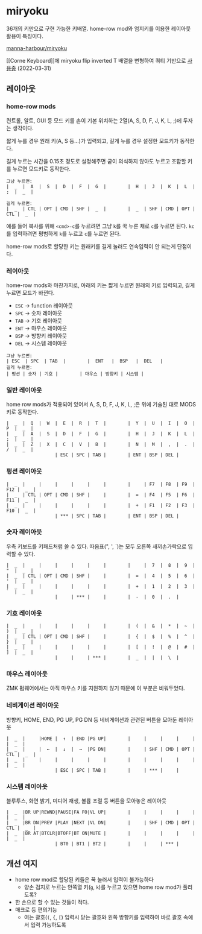 # miryoku

36개의 키만으로 구현 가능한 키배열. home-row mod와 엄지키를 이용한 레이아웃
활용이 특징이다.

[manna-harbour/miryoku](https://github.com/manna-harbour/miryoku)


[[Corne Keyboard]]에 miryoku flip inverted T 배열을 변형하여 쿼티 기반으로
[사용중](https://github.com/nyeong/zmk-config/commit/50526193a33168c58b006f9b6b8ef15e95ee08b3) (2022-03-31)


## 레이아웃

### home-row mods

컨트롤, 알트, GUI 등 모드 키를 손이 기본 위치하는 2열(A, S, D, F, J, K, L, ;)에 두자는 생각이다.

짧게 누를 경우 원래 키(A, S 등...)가 입력되고, 길게 누를 경우 설정한 모드키가 동작한다.

길게 누르는 시간을 0.15초 정도로 설정해주면 굳이 의식하지 않아도 누르고 조합할 키를 누르면 모드키로 동작한다.

```
그냥 누르면:
|  _  |  A  |  S  |  D  |  F  |  G  |        |  H  |  J  |  K  |  L  |  ;  |  _  | 

길게 누르면:
|  _  | CTL | OPT | CMD | SHF |  _  |        |  _  | SHF | CMD | OPT | CTL |  _  | 
```

예를 들어 복사를 위해 `<cmd>-c`를 누르려면 그냥 `k`를 꾹 누른 채로 `c`를 누르면 된다.
`kc`를 입력하려면 평범하게 `k`를 누르고 `c`를 누르면 된다.

home-row mods로 할당한 키는 원래키를 길게 눌러도 연속입력이 안 되는게 단점이다.

### 레이아웃

home-row mods와 마찬가지로, 아래의 키는 짧게 누르면 원래의 키로 입력되고, 길게 누르면 모드가 바뀐다.

- `ESC` -> function 레이아웃
- `SPC` -> 숫자 레이아웃
- `TAB` -> 기호 레이아웃
- `ENT` -> 마우스 레이아웃
- `BSP` -> 방향키 레이아웃
- `DEL` -> 시스템 레이아웃

```
그냥 누르면:
| ESC  | SPC  | TAB  |        |  ENT   |  BSP   |  DEL   |
길게 누르면:
| 펑션 | 숫자 | 기호 |        | 마우스 | 방향키 | 시스템 |
```


### 일반 레이아웃

home row mods가 적용되어 있어서 A, S, D, F, J, K, L, ;은 위에 기술된 대로 MODS키로 동작한다.

```
|  _  |  Q  |  W  |  E  |  R  |  T  |        |  Y  |  U  |  I  |  O  |  P  |  _  | 
|  _  |  A  |  S  |  D  |  F  |  G  |        |  H  |  J  |  K  |  L  |  ;  |  _  | 
|  _  |  Z  |  X  |  C  |  V  |  B  |        |  N  |  M  |  ,  |  .  |  /  |  _  | 
                  | ESC | SPC | TAB |        | ENT | BSP | DEL |            
```

### 펑션 레이아웃

```
|  _  |     |     |     |     |     |        |     | F7  | F8  | F9  | F12 |  _  | 
|  _  | CTL | OPT | CMD | SHF |     |        |  =  | F4  | F5  | F6  | F11 |  _  | 
|  _  |     |     |     |     |     |        |  +  | F1  | F2  | F3  | F10 |  _  | 
                  | *** | SPC | TAB |        | ENT | BSP | DEL |            
```

### 숫자 레이아웃

우측 키보드를 키패드처럼 쓸 수 있다. 따옴표(", ', `)는 모두 오른쪽 새끼손가락으로 입력할 수 있다.

```
|  _  |     |     |     |     |     |        |     |  7  |  8  |  9  |  "  |  _  | 
|  _  | CTL | OPT | CMD | SHF |     |        |  =  |  4  |  5  |  6  |  '  |  _  | 
|  _  |     |     |     |     |     |        |  +  |  1  |  2  |  3  |  `  |  _  | 
                  |     | *** |     |        |  -  |  0  |  .  |            
```

### 기호 레이아웃

```
|  _  |     |     |     |     |     |        |  (  |  &  |  *  |  ~  |  )  |  _  | 
|  _  | CTL | OPT | CMD | SHF |     |        |  {  |  $  |  %  |  ^  |  }  |  _  | 
|  _  |     |     |     |     |     |        |  [  |  !  |  @  |  #  |  ]  |  _  | 
                  |     |     | *** |        |  _  |  |  |  \  |            
```

### 마우스 레이아웃

ZMK 펌웨어에서는 아직 마우스 키를 지원하지 않기 때문에 이 부분은 비워두었다.

### 네비게이션 레이아웃

방향키, HOME, END, PG UP, PG DN 등 네비게이션과 관련된 버튼을 모아둔 레이아웃

```
|  _  |     |HOME |  ↑  | END |PG UP|        |     |     |     |     |     |  _  | 
|  _  |     |  ←  |  ↓  |  →  |PG DN|        |     | SHF | CMD | OPT | CTL |  _  | 
|  _  |     |     |     |     |     |        |     |     |     |     |     |  _  | 
                  | ESC | SPC | TAB |        |     | *** |     |            
```

### 시스템 레이아웃

블루투스, 화면 밝기, 미디어 재생, 볼륨 조절 등 버튼을 모아놓은 레이아웃

```
|  _  |BR UP|REWND|PAUSE|FA FO|VL UP|        |     |     |     |     |     |  _  | 
|  _  |BR DN|PREV |PLAY |NEXT |VL DN|        |     | SHF | CMD | OPT | CTL |  _  | 
|  _  |BR AT|BTCLR|BTOFF|BT ON|MUTE |        |     |     |     |     |     |  _  | 
                  | BT0 | BT1 | BT2 |        |     |     | *** |            
```

## 개선 여지

- home row mod로 할당된 키들은 꾹 눌러서 입력이 불가능하다
  - 양손 검지로 누르는 안쪽열 키(`g`, `k`)를 누르고 있으면 home row mod가 풀리도록?
- 한 손으로 할 수 있는 것들이 적다.
- 매크로 등 편의기능
  - 여는 괄호(`(`, `{`, `[`) 입력시 닫는 괄호와 왼쪽 방향키를 입력하여 바로 괄호 속에서 입력 가능하도록
